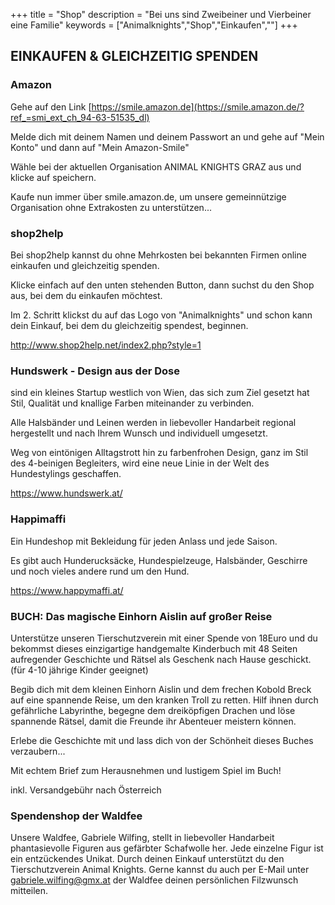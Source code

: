 +++
title = "Shop"
description = "Bei uns sind Zweibeiner und Vierbeiner eine Familie"
keywords = ["Animalknights","Shop","Einkaufen",""]
+++

##  EINKAUFEN & GLEICHZEITIG SPENDEN

### Amazon

Gehe auf den Link [https://smile.amazon.de](https://smile.amazon.de/?ref_=smi_ext_ch_94-63-51535_dl)


Melde dich mit deinem Namen und deinem Passwort an und gehe auf
"Mein Konto" und dann auf "Mein Amazon-Smile" 

Wähle bei der aktuellen Organisation
ANIMAL KNIGHTS GRAZ  aus und klicke auf speichern. 

Kaufe nun immer über smile.amazon.de, um unsere gemeinnützige Organisation ohne Extrakosten zu unterstützen...

  
### shop2help

Bei shop2help kannst du ohne Mehrkosten bei bekannten Firmen online einkaufen und gleichzeitig spenden.

Klicke einfach auf den unten stehenden Button, dann suchst du den Shop aus, bei dem du einkaufen möchtest.

Im 2. Schritt klickst du auf das Logo von "Animalknights" und schon kann dein Einkauf, bei dem du gleichzeitig spendest, beginnen. 

http://www.shop2help.net/index2.php?style=1


### Hundswerk - Design aus der Dose

sind ein kleines Startup westlich von Wien, das sich zum Ziel gesetzt hat Stil, Qualität und knallige Farben miteinander zu verbinden. 

Alle Halsbänder und Leinen werden in liebevoller Handarbeit regional hergestellt und nach Ihrem Wunsch und individuell umgesetzt.

Weg von eintönigen Alltagstrott hin zu farbenfrohen Design, ganz im Stil des 4-beinigen Begleiters, wird eine neue Linie in der Welt des Hundestylings geschaffen.

https://www.hundswerk.at/


### Happimaffi

Ein Hundeshop mit Bekleidung für jeden Anlass und jede Saison.

Es gibt auch Hunderucksäcke, Hundespielzeuge, Halsbänder, Geschirre und noch vieles andere rund um den Hund. 

https://www.happymaffi.at/


### BUCH: Das magische Einhorn Aislin auf großer Reise

Unterstütze unseren Tierschutzverein mit einer Spende von 18Euro und du bekommst dieses einzigartige handgemalte Kinderbuch mit 48 Seiten aufregender Geschichte und Rätsel als Geschenk nach Hause geschickt. (für 4-10 jährige Kinder geeignet)

Begib dich mit dem kleinen Einhorn Aislin und dem frechen Kobold Breck auf eine spannende Reise, um den kranken Troll zu retten. Hilf ihnen durch gefährliche Labyrinthe, begegne dem dreiköpfigen Drachen und löse spannende Rätsel, damit die Freunde ihr Abenteuer meistern können.

Erlebe die Geschichte mit und lass dich von der Schönheit dieses Buches verzaubern...

Mit echtem Brief zum Herausnehmen und lustigem Spiel im Buch!

inkl. Versandgebühr nach Österreich 


### Spendenshop der Waldfee

Unsere Waldfee, Gabriele Wilfing, stellt in liebevoller Handarbeit phantasievolle Figuren aus gefärbter Schafwolle her. Jede einzelne Figur ist ein entzückendes Unikat. Durch deinen Einkauf unterstützt du den Tierschutzverein Animal Knights. Gerne kannst du auch per E-Mail unter gabriele.wilfing@gmx.at der Waldfee deinen persönlichen Filzwunsch mitteilen. 



